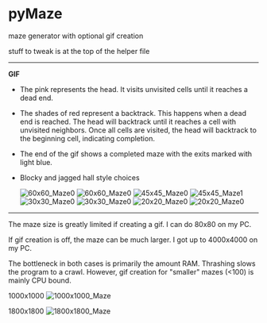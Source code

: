 # pyMaze
maze generator with optional gif creation

stuff to tweak is at the top of the helper file

------------
**GIF**

- The pink represents the head. It visits unvisited cells until it reaches a dead end.

- The shades of red represent a backtrack. This happens when a dead end is reached. The head will backtrack until it reaches a cell with unvisited neighbors. Once all cells are visited, the head will backtrack to the beginning cell, indicating completion.

- The end of the gif shows a completed maze with the exits marked with light blue. 

- Blocky and jagged hall style choices

  ![60x60_Maze0](https://user-images.githubusercontent.com/79825665/166346534-e0e2d6a6-0d3d-4696-9be0-739b49488a57.gif) ![60x60_Maze0](https://user-images.githubusercontent.com/79825665/166325381-e8b92078-91a3-4949-8a57-24117b090a43.gif) ![45x45_Maze0](https://user-images.githubusercontent.com/79825665/166355145-b5e793ce-562f-4a93-a4ed-f3300891e153.gif) ![45x45_Maze1](https://user-images.githubusercontent.com/79825665/166369209-a6ca31ab-6e17-49aa-9c43-559084433fbd.gif) ![30x30_Maze0](https://user-images.githubusercontent.com/79825665/166345792-b585adf8-a09d-430f-89a4-0fce7da597d8.gif) ![30x30_Maze0](https://user-images.githubusercontent.com/79825665/166323518-bdaac0f4-b4b4-4902-b383-762ec9e5da20.gif) ![20x20_Maze0](https://user-images.githubusercontent.com/79825665/166345747-45d08846-6ed4-4dc8-bf99-bc2ba4c78545.gif) ![20x20_Maze0](https://user-images.githubusercontent.com/79825665/166340000-4bb7606c-2247-4c56-b8cd-a53cf8c1dd45.gif)



------------

The maze size is greatly limited if creating a gif. I can do 80x80 on my PC. 

If gif creation is off, the maze can be much larger. I got up to 4000x4000 on my PC. 

The bottleneck in both cases is primarily the amount RAM. Thrashing slows the program to a crawl. However, gif creation for "smaller" mazes (<100) is mainly CPU bound.

1000x1000
![1000x1000_Maze](https://user-images.githubusercontent.com/79825665/166328427-1381bc35-3e32-4a0d-89b2-457e517e6c11.PNG)

1800x1800
![1800x1800_Maze](https://user-images.githubusercontent.com/79825665/166332764-c77a7770-e5c9-4e13-81ed-e329a0617803.PNG)
